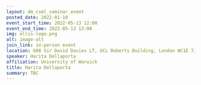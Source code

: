```yaml
---
layout: dm_csml_seminar_event
posted_date: 2022-01-10
event_start_time: 2022-05-13 12:00
event_end_time: 2022-05-13 13:00
img: ellis-logo.png
alt: image-alt
join_link: in-person event
location: G08 Sir David Davies LT, UCL Roberts Building, London WC1E 7JE
speaker: Harita Dellaporta
affiliation: University of Warwick
title: Harita Dellaporta
summary: TBC
---
```


